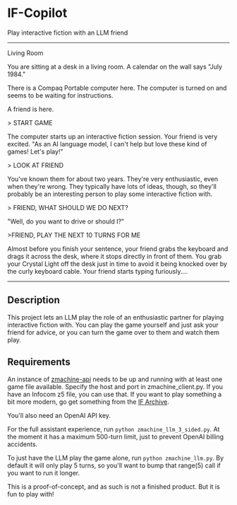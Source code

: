 # IF-Copilot
Play interactive fiction with an LLM friend

---
Living Room

You are sitting at a desk in a living room. A calendar on the wall says "July 1984."

There is a Compaq Portable computer here. The computer is turned on and seems to be waiting for instructions.

A friend is here.

\> START GAME

The computer starts up an interactive fiction session.
Your friend is very excited. "As an AI language model, I can't help but love these kind of games! Let's play!"

\> LOOK AT FRIEND

You've known them for about two years. They're very enthusiastic, even when they're wrong. They typically have lots of ideas, though, so they'll probably be an interesting person to play some interactive fiction with.

\> FRIEND, WHAT SHOULD WE DO NEXT?

"Well, do you want to drive or should I?"

\>FRIEND, PLAY THE NEXT 10 TURNS FOR ME

Almost before you finish your sentence, your friend grabs the keyboard and drags it across the desk, where it stops directly in front of them. You grab your Crystal Light off the desk just in time to avoid it being knocked over by the curly keyboard cable.
Your friend starts typing furiously....

---
## Description

This project lets an LLM play the role of an enthusiastic partner for playing interactive fiction with.
You can play the game yourself and just ask your friend for advice, or you can turn the game over to them and watch them play.

## Requirements

An instance of [zmachine-api](https://github.com/opendns/zmachine-api) needs to be up and running with at least one game file available. Specify the host and port in zmachine_client.py.
If you have an Infocom z5 file, you can use that. If you want to play something a bit more modern, go get something from the [IF Archive](https://www.ifarchive.org/indexes/if-archive/games/zcode/).

You'll also need an OpenAI API key.

For the full assistant experience, run `python zmachine_llm_3_sided.py`. At the moment it has a maximum 500-turn limit, just to prevent OpenAI billing accidents.

To just have the LLM play the game alone, run `python zmachine_llm.py`. By default it will only play 5 turns, so you'll want to bump that range(5) call if you want to run it longer.

This is a proof-of-concept, and as such is not a finished product. But it is fun to play with!
